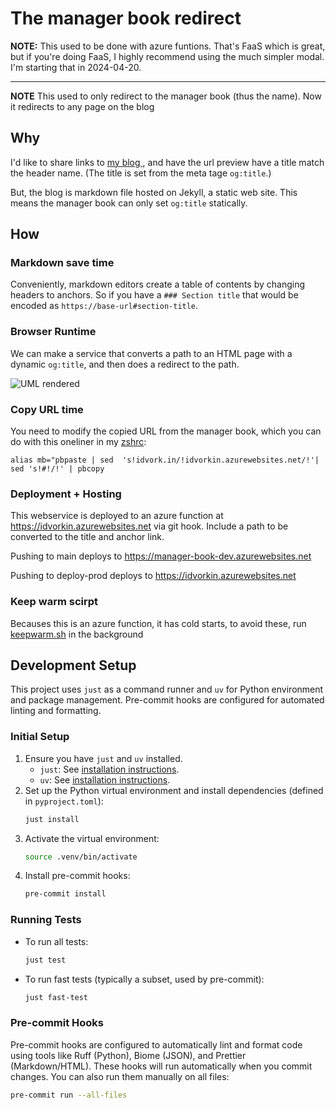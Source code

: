 # The manager book redirect


**NOTE:**  This used to be done with azure funtions. That's FaaS which is great, but if you're doing FaaS, I highly recommend using the much simpler modal. I'm starting that in 2024-04-20.



---

**NOTE** This used to only redirect to the manager book (thus the name). Now it redirects to any page on the blog


## Why

I'd like to share links to [my blog ](https://idvork.in/), and have the url preview have a title match the header name. (The title is set from the meta tage `og:title`.)

But, the blog is markdown file hosted on Jekyll, a static web site. This means the manager book can only set `og:title` statically.

## How

### Markdown save time

Conveniently, markdown editors create a table of contents by changing headers to anchors. So if you have a `### Section title` that would be encoded as `https://base-url#section-title`.

### Browser Runtime

We can make a service that converts a path to  an HTML page with a dynamic `og:title`, and then does a redirect to the path.

![UML rendered](https://www.plantuml.com/plantuml/proxy?idx=0&format=svg&src=https://raw.githubusercontent.com/idvorkin/manager-book-redirect/master/system-design.puml&c=1)



### Copy URL time

You need to modify the copied URL from the manager book, which you can do with this oneliner in my [zshrc](https://github.com/idvorkin/Settings/commit/239ba34ccf0ca79c2e6e7c961ca94ebaa9972fbb):

`alias mb="pbpaste | sed  's!idvork.in/!idvorkin.azurewebsites.net/!'| sed 's!#!/!' | pbcopy`


###  Deployment  + Hosting

This webservice is deployed to an azure function at  https://idvorkin.azurewebsites.net  via git hook.  Include a path to be converted to the title and anchor link.

Pushing to main deploys to https://manager-book-dev.azurewebsites.net

Pushing to deploy-prod deploys to  https://idvorkin.azurewebsites.net

### Keep warm scirpt

Becauses this is an azure function, it has cold starts, to avoid these, run [keepwarm.sh](https://github.com/idvorkin/manager-book-redirect/blob/master/keepwarm.sh) in the background


## Development Setup

This project uses `just` as a command runner and `uv` for Python environment and package management. Pre-commit hooks are configured for automated linting and formatting.

### Initial Setup

1.  Ensure you have `just` and `uv` installed.
    *   `just`: See [installation instructions](https://github.com/casey/just#installation).
    *   `uv`: See [installation instructions](https://github.com/astral-sh/uv#installation).
2.  Set up the Python virtual environment and install dependencies (defined in `pyproject.toml`):
    ```bash
    just install
    ```
3.  Activate the virtual environment:
    ```bash
    source .venv/bin/activate
    ```
4.  Install pre-commit hooks:
    ```bash
    pre-commit install
    ```

### Running Tests

*   To run all tests:
    ```bash
    just test
    ```
*   To run fast tests (typically a subset, used by pre-commit):
    ```bash
    just fast-test
    ```

### Pre-commit Hooks

Pre-commit hooks are configured to automatically lint and format code using tools like Ruff (Python), Biome (JSON), and Prettier (Markdown/HTML). These hooks will run automatically when you commit changes. You can also run them manually on all files:
```bash
pre-commit run --all-files
```
